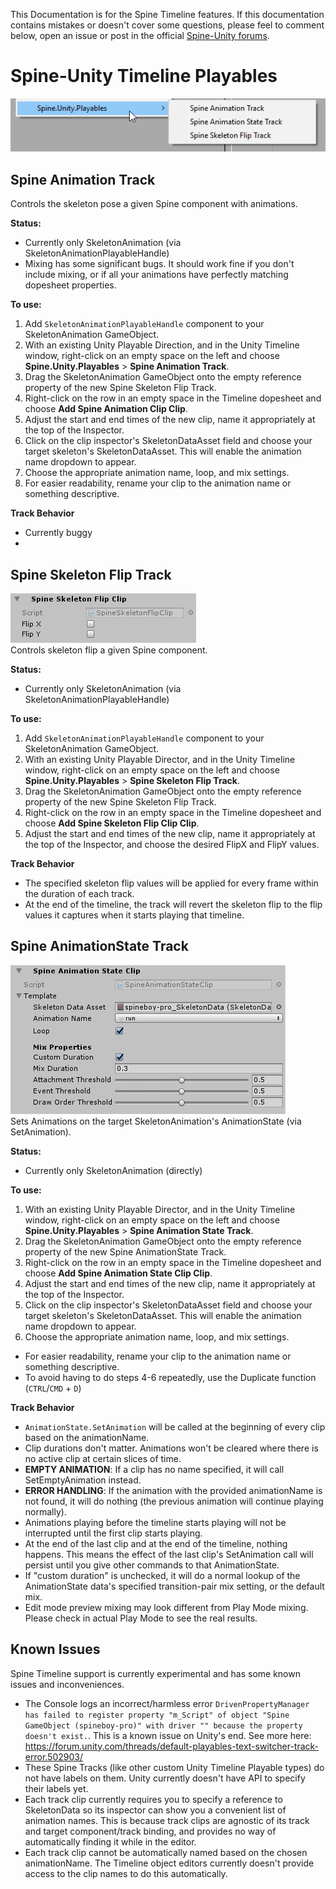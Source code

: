 This Documentation is for the Spine Timeline features.
If this documentation contains mistakes or doesn't cover some questions, please feel to comment below, open an issue or post in the official [Spine-Unity forums](http://esotericsoftware.com/forum/viewforum.php?f=3).

# Spine-Unity Timeline Playables

![](add-menu.png)  

## Spine Animation Track
Controls the skeleton pose a given Spine component with animations.

**Status:**
- Currently only SkeletonAnimation (via SkeletonAnimationPlayableHandle)
- Mixing has some significant bugs. It should work fine if you don't include mixing, or if all your animations have perfectly matching dopesheet properties.

**To use:**
1. Add `SkeletonAnimationPlayableHandle` component to your SkeletonAnimation GameObject.
2. With an existing Unity Playable Direction, and in the Unity Timeline window, right-click on an empty space on the left and choose **Spine.Unity.Playables** > **Spine Animation Track**.
3. Drag the SkeletonAnimation GameObject onto the empty reference property of the new Spine Skeleton Flip Track.
4. Right-click on the row in an empty space in the Timeline dopesheet and choose **Add Spine Animation Clip Clip**.
5. Adjust the start and end times of the new clip, name it appropriately at the top of the Inspector.
6. Click on the clip inspector's SkeletonDataAsset field and choose your target skeleton's SkeletonDataAsset. This will enable the animation name dropdown to appear.
7. Choose the appropriate animation name, loop, and mix settings.
8. For easier readability, rename your clip to the animation name or something descriptive. 

**Track Behavior**
- Currently buggy
- 


## Spine Skeleton Flip Track
![](skeleton-flip-clip-inspector.png)  
Controls skeleton flip a given Spine component.

**Status:**
- Currently only SkeletonAnimation (via SkeletonAnimationPlayableHandle)

**To use:**
1. Add `SkeletonAnimationPlayableHandle` component to your SkeletonAnimation GameObject.
2. With an existing Unity Playable Director, and in the Unity Timeline window, right-click on an empty space on the left and choose **Spine.Unity.Playables** > **Spine Skeleton Flip Track**.
3. Drag the SkeletonAnimation GameObject onto the empty reference property of the new Spine Skeleton Flip Track.
4. Right-click on the row in an empty space in the Timeline dopesheet and choose **Add Spine Skeleton Flip Clip Clip**.
5. Adjust the start and end times of the new clip, name it appropriately at the top of the Inspector, and choose the desired FlipX and FlipY values.

**Track Behavior**
- The specified skeleton flip values will be applied for every frame within the duration of each track.
- At the end of the timeline, the track will revert the skeleton flip to the flip values it captures when it starts playing that timeline. 

## Spine AnimationState Track
![](animationstate-clip-inspector.png)  
Sets Animations on the target SkeletonAnimation's AnimationState (via SetAnimation).

**Status:**
- Currently only SkeletonAnimation (directly)

**To use:**
1. With an existing Unity Playable Director, and in the Unity Timeline window, right-click on an empty space on the left and choose **Spine.Unity.Playables** > **Spine Animation State Track**.
2. Drag the SkeletonAnimation GameObject onto the empty reference property of the new Spine AnimationState Track.
3. Right-click on the row in an empty space in the Timeline dopesheet and choose **Add Spine Animation State Clip Clip**.
4. Adjust the start and end times of the new clip, name it appropriately at the top of the Inspector.
5. Click on the clip inspector's SkeletonDataAsset field and choose your target skeleton's SkeletonDataAsset. This will enable the animation name dropdown to appear.
6. Choose the appropriate animation name, loop, and mix settings.
- For easier readability, rename your clip to the animation name or something descriptive.
- To avoid having to do steps 4-6 repeatedly, use the Duplicate function (`CTRL`/`CMD` + `D`)  

**Track Behavior**
- `AnimationState.SetAnimation` will be called at the beginning of every clip based on the animationName.
- Clip durations don't matter. Animations won't be cleared where there is no active clip at certain slices of time.
- **EMPTY ANIMATION**: If a clip has no name specified, it will call SetEmptyAnimation instead.
- **ERROR HANDLING**: If the animation with the provided animationName is not found, it will do nothing (the previous animation will continue playing normally).
- Animations playing before the timeline starts playing will not be interrupted until the first clip starts playing.
- At the end of the last clip and at the end of the timeline, nothing happens. This means the effect of the last clip's SetAnimation call will persist until you give other commands to that AnimationState.
- If "custom duration" is unchecked, it will do a normal lookup of the AnimationState data's specified transition-pair mix setting, or the default mix.
- Edit mode preview mixing may look different from Play Mode mixing. Please check in actual Play Mode to see the real results.

## Known Issues
Spine Timeline support is currently experimental and has some known issues and inconveniences.
- The Console logs an incorrect/harmless error `DrivenPropertyManager has failed to register property "m_Script" of object "Spine GameObject (spineboy-pro)" with driver "" because the property doesn't exist.`. This is a known issue on Unity's end. See more here: https://forum.unity.com/threads/default-playables-text-switcher-track-error.502903/
- These Spine Tracks (like other custom Unity Timeline Playable types) do not have labels on them. Unity currently doesn't have API to specify their labels yet.
- Each track clip currently requires you to specify a reference to SkeletonData so its inspector can show you a convenient list of animation names. This is because track clips are agnostic of its track and target component/track binding, and provides no way of automatically finding it while in the editor. 
- Each track clip cannot be automatically named based on the chosen animationName. The Timeline object editors currently doesn't provide access to the clip names to do this automatically.